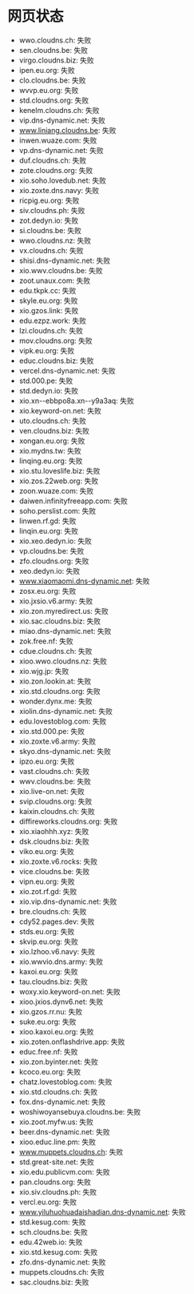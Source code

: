 # 网页状态
- wwo.cloudns.ch: 失败
- sen.cloudns.be: 失败
- virgo.cloudns.biz: 失败
- ipen.eu.org: 失败
- clo.cloudns.be: 失败
- wvvp.eu.org: 失败
- std.cloudns.org: 失败
- kenelm.cloudns.ch: 失败
- vip.dns-dynamic.net: 失败
- www.liniang.cloudns.be: 失败
- inwen.wuaze.com: 失败
- vp.dns-dynamic.net: 失败
- duf.cloudns.ch: 失败
- zote.cloudns.org: 失败
- xio.soho.lovedub.net: 失败
- xio.zoxte.dns.navy: 失败
- ricpig.eu.org: 失败
- siv.cloudns.ph: 失败
- zot.dedyn.io: 失败
- si.cloudns.be: 失败
- wwo.cloudns.nz: 失败
- vx.cloudns.ch: 失败
- shisi.dns-dynamic.net: 失败
- xio.wwv.cloudns.be: 失败
- zoot.unaux.com: 失败
- edu.tkpk.cc: 失败
- skyle.eu.org: 失败
- xio.gzos.link: 失败
- edu.ezpz.work: 失败
- lzi.cloudns.ch: 失败
- mov.cloudns.org: 失败
- vipk.eu.org: 失败
- educ.cloudns.biz: 失败
- vercel.dns-dynamic.net: 失败
- std.000.pe: 失败
- std.dedyn.io: 失败
- xio.xn--ebbpo8a.xn--y9a3aq: 失败
- xio.keyword-on.net: 失败
- uto.cloudns.ch: 失败
- ven.cloudns.biz: 失败
- xongan.eu.org: 失败
- xio.mydns.tw: 失败
- linqing.eu.org: 失败
- xio.stu.loveslife.biz: 失败
- xio.zos.22web.org: 失败
- zoon.wuaze.com: 失败
- daiwen.infinityfreeapp.com: 失败
- soho.perslist.com: 失败
- linwen.rf.gd: 失败
- linqin.eu.org: 失败
- xio.xeo.dedyn.io: 失败
- vp.cloudns.be: 失败
- zfo.cloudns.org: 失败
- xeo.dedyn.io: 失败
- www.xiaomaomi.dns-dynamic.net: 失败
- zosx.eu.org: 失败
- xio.jxsio.v6.army: 失败
- xio.zon.myredirect.us: 失败
- xio.sac.cloudns.biz: 失败
- miao.dns-dynamic.net: 失败
- zok.free.nf: 失败
- cdue.cloudns.ch: 失败
- xioo.wwo.cloudns.nz: 失败
- xio.wjg.jp: 失败
- xio.zon.lookin.at: 失败
- xio.std.cloudns.org: 失败
- wonder.dynx.me: 失败
- xiolin.dns-dynamic.net: 失败
- edu.lovestoblog.com: 失败
- xio.std.000.pe: 失败
- xio.zoxte.v6.army: 失败
- skyo.dns-dynamic.net: 失败
- ipzo.eu.org: 失败
- vast.cloudns.ch: 失败
- wwv.cloudns.be: 失败
- xio.live-on.net: 失败
- svip.cloudns.org: 失败
- kaixin.cloudns.ch: 失败
- diffireworks.cloudns.org: 失败
- xio.xiaohhh.xyz: 失败
- dsk.cloudns.biz: 失败
- viko.eu.org: 失败
- xio.zoxte.v6.rocks: 失败
- vice.cloudns.be: 失败
- vipn.eu.org: 失败
- xio.zot.rf.gd: 失败
- xio.vip.dns-dynamic.net: 失败
- bre.cloudns.ch: 失败
- cdy52.pages.dev: 失败
- stds.eu.org: 失败
- skvip.eu.org: 失败
- xio.lzhoo.v6.navy: 失败
- xio.wwvio.dns.army: 失败
- kaxoi.eu.org: 失败
- tau.cloudns.biz: 失败
- woxy.xio.keyword-on.net: 失败
- xioo.jxios.dynv6.net: 失败
- xio.gzos.rr.nu: 失败
- suke.eu.org: 失败
- xioo.kaxoi.eu.org: 失败
- xio.zoten.onflashdrive.app: 失败
- educ.free.nf: 失败
- xio.zon.byinter.net: 失败
- kcoco.eu.org: 失败
- chatz.lovestoblog.com: 失败
- xio.std.cloudns.ch: 失败
- fox.dns-dynamic.net: 失败
- woshiwoyansebuya.cloudns.be: 失败
- xio.zoot.myfw.us: 失败
- beer.dns-dynamic.net: 失败
- xioo.educ.line.pm: 失败
- www.muppets.cloudns.ch: 失败
- std.great-site.net: 失败
- xio.edu.publicvm.com: 失败
- pan.cloudns.org: 失败
- xio.siv.cloudns.ph: 失败
- vercl.eu.org: 失败
- www.yiluhuohuadaishadian.dns-dynamic.net: 失败
- std.kesug.com: 失败
- sch.cloudns.be: 失败
- edu.42web.io: 失败
- xio.std.kesug.com: 失败
- zfo.dns-dynamic.net: 失败
- muppets.cloudns.ch: 失败
- sac.cloudns.biz: 失败
